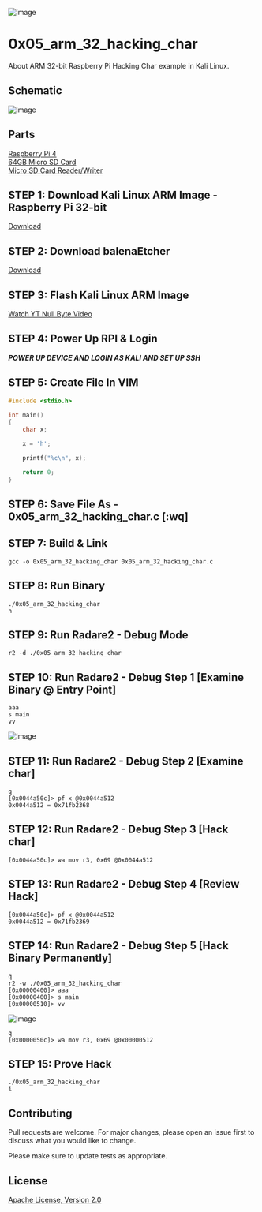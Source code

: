 ![image](https://github.com/mytechnotalent/0x05_arm_32_hacking_char/blob/main/RPI32AAHC.png?raw=true)

# 0x05_arm_32_hacking_char
About ARM 32-bit Raspberry Pi Hacking Char example in Kali Linux.

## Schematic
![image](https://github.com/mytechnotalent/0x05_arm_32_hacking_char/blob/main/schematic.png?raw=true)

## Parts
[Raspberry Pi 4](https://www.adafruit.com/product/4292)<br>
[64GB Micro SD Card](https://www.amazon.com/SDSDQUA-064G-A11-Professional-MicroSDXC-formatted-recording/dp/106171327X)<br>
[Micro SD Card Reader/Writer](https://www.amazon.com/uni-Adapter-Supports-Compatible-MacBook/dp/B081VHSB2V)

## STEP 1: Download Kali Linux ARM Image - Raspberry Pi 32-bit
[Download](https://images.kali.org/arm-images/kali-linux-2020.3a-rpi3-nexmon.img.xz)

## STEP 2: Download balenaEtcher
[Download](https://www.balena.io/etcher)

## STEP 3: Flash Kali Linux ARM Image
[Watch YT Null Byte Video](https://www.youtube.com/watch?v=Jquf9BDm4iU&t=493s)

## STEP 4: Power Up RPI & Login
***POWER UP DEVICE AND LOGIN AS KALI AND SET UP SSH***

## STEP 5: Create File In VIM
```c
#include <stdio.h>

int main()
{
    char x;

    x = 'h';

    printf("%c\n", x);

    return 0;
}
```

## STEP 6: Save File As - 0x05_arm_32_hacking_char.c [:wq]

## STEP 7: Build & Link
```
gcc -o 0x05_arm_32_hacking_char 0x05_arm_32_hacking_char.c
```

## STEP 8: Run Binary
```
./0x05_arm_32_hacking_char
h
```

## STEP 9: Run Radare2 - Debug Mode
```
r2 -d ./0x05_arm_32_hacking_char
```

## STEP 10: Run Radare2 - Debug Step 1 [Examine Binary @ Entry Point]
```
aaa
s main
vv
```
![image](https://github.com/mytechnotalent/0x05_arm_32_hacking_char/blob/main/1.png?raw=true)

## STEP 11: Run Radare2 - Debug Step 2 [Examine char]
```
q
[0x0044a50c]> pf x @0x0044a512
0x0044a512 = 0x71fb2368
```

## STEP 12: Run Radare2 - Debug Step 3 [Hack char]
```
[0x0044a50c]> wa mov r3, 0x69 @0x0044a512
```

## STEP 13: Run Radare2 - Debug Step 4 [Review Hack]
```
[0x0044a50c]> pf x @0x0044a512
0x0044a512 = 0x71fb2369
```

## STEP 14: Run Radare2 - Debug Step 5 [Hack Binary Permanently]
```
q
r2 -w ./0x05_arm_32_hacking_char
[0x00000400]> aaa
[0x00000400]> s main
[0x00000510]> vv
```
![image](https://github.com/mytechnotalent/0x05_arm_32_hacking_char/blob/main/2.png?raw=true)
```
q
[0x0000050c]> wa mov r3, 0x69 @0x00000512
```

## STEP 15: Prove Hack
```
./0x05_arm_32_hacking_char
i
```

## Contributing
Pull requests are welcome. For major changes, please open an issue first to discuss what you would like to change.

Please make sure to update tests as appropriate.

## License
[Apache License, Version 2.0](https://www.apache.org/licenses/LICENSE-2.0)
